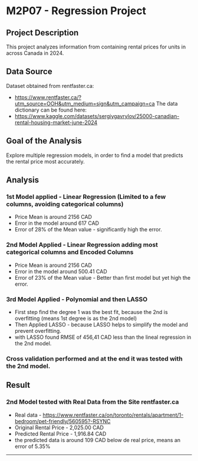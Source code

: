 # M2P07 - Regression Project

## Project Description 
This project analyzes information from containing rental prices for units in across Canada in 2024.

## Data Source
Dataset obtained from rentfaster.ca:
- https://www.rentfaster.ca/?utm_source=OOH&utm_medium=sign&utm_campaign=ca
The data dictionary can be found here:
- https://www.kaggle.com/datasets/sergiygavrylov/25000-canadian-rental-housing-market-june-2024

## Goal of the Analysis
Explore multiple regression models, in order to find a model that predicts the rental price most accurately.

## Analysis
### 1st Model applied - Linear Regression (Limited to a few columns, avoiding categorical columns)
- Price Mean is around 2156 CAD
- Error in the model around 617 CAD
- Error of 28% of the Mean value - significantly high the error.

### 2nd Model Applied - Linear Regression adding most categorical columns and Encoded Columns
- Price Mean is around 2156 CAD
- Error in the model around 500.41 CAD
- Error of 23% of the Mean value - Better than first model but yet high the error.

### 3rd Model Applied - Polynomial and then LASSO
- First step find the degree 1 was the best fit, because the 2nd is overfitting (means 1st degree is as the 2nd model)
- Then Applied LASSO - because LASSO helps to simplify the model and prevent overfitting.
- with LASSO found RMSE of 456,41 CAD less than the lineal regression in the 2nd model.

### Cross validation performed and at the end it was tested with the 2nd model.

## Result
###  2nd Model tested with Real Data from the Site rentfaster.ca
- Real data - https://www.rentfaster.ca/on/toronto/rentals/apartment/1-bedroom/pet-friendly/560595?-RSYNC
- Original Rental Price  - 2,025.00 CAD
- Predicted Rental Price - 1,916.84 CAD
- the predicted data is around 109 CAD below de real price, means an error of 5.35%

---

